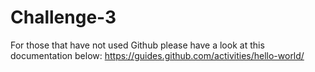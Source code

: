 # Challenge-3

For those that have not used Github please have a look at this documentation below: https://guides.github.com/activities/hello-world/
